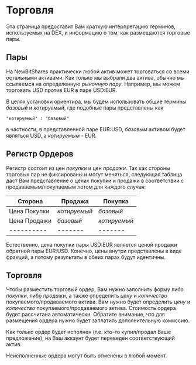 # Торговля

Эта страница предоставит Вам краткую интерпретацию терминов, используемых на DEX, и информацию о том, как размещаются торговые пары.

## Пары

На NewBitShares практически любой актив может торговаться со всеми остальными активами. Как только мы выбрали два актива, обычно мы ссылаемся на определенную *рыночную пару*. Например, мы можем торговать USD против EUR в паре USD:EUR.

В целях установки ориентира, мы будем использовать общие термины *базовый* и *котируемый*, где подобные пары представлены как

    "котируемый" : "базовый"
    

в частности, в представленной паре EUR:USD, *базовым* активом будет являться USD, а *котируемым* - EUR.

## Регистр Ордеров

Регистр состоит из цен *покупки* и цен *продажи*. Так как стороны торговых пар не фиксированы и могут меняться, следующая таблица даст Вам представление о ценах покупки и продажи в соответствии с продаваемым/покупаемым лотом для каждого случая:

| Сторона       | Продажа      | Покупка      |
| ------------- | ------------ | ------------ |
| Цена Покупки  | *котируемый* | *базовый*    |
| Цена Продажи  | *базовый*    | *котируемый* |
| \---\---\---- | \---\----    | \---\----    |

Естественно, цена покупки пары USD:EUR является ценой продажи обратной пары EUR:USD. Конечно, цены внутри представлены в виде фракций, а потому результаты в обеих парах будут идентичны.

## Торговля

Чтобы разместить торговый ордер, Вам нужно заполнить форму либо *покупки*, либо *продажи*, а также определить *цену* и *количество* покупаемого/продаваемого актива. Вам нужно будет определить *цену* и *количество* покупаемого/продаваемого актива. Стоимость ордера будет рассчитана автоматически. Обратите внимание, что для размещения ордера нужно будет заплатить дополнительную комиссию.

Как только ордер будет исполнен (т.е. кто-то купил/продал Ваше предложение), на Ваш аккаунт будет переведен соответствующий актив.

Неисполненные ордера могут быть отменены в любой момент.